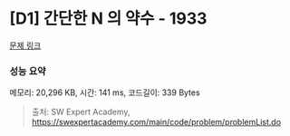 # [D1] 간단한 N 의 약수 - 1933 

[문제 링크](https://swexpertacademy.com/main/code/problem/problemDetail.do?contestProbId=AV5PhcWaAKIDFAUq) 

### 성능 요약

메모리: 20,296 KB, 시간: 141 ms, 코드길이: 339 Bytes



> 출처: SW Expert Academy, https://swexpertacademy.com/main/code/problem/problemList.do